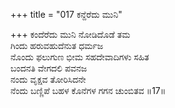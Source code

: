 +++
title = "017 ಕನ್ದೆರೆದು ಮುನಿ"

+++
ಕಂದೆರೆದು ಮುನಿ ನೋಡಿದೊಡೆ ತಮ  
ಗಿಂದು ಹರುವಹುದೆನುತ ಧರ್ಮಜ  
ನೊಂದು ಫಲುಗುಣ ಭೀಮ ಸಹದೇವಾದಿಗಳು ಸಹಿತ   
ಬಂದನತಿ ವೇಗದಲಿ ಪವನಜ  
ನಂದು ವೃಕ್ಷವ ತೋರಿಸಿದನೇ  
ನೆಂದು ಬಣ್ಣಿಪೆ ಬಹಳ ಕೊನೆಗಳ ಗಗನ ಚುಂಬಿತವ      ॥17॥